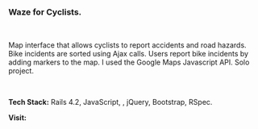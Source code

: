 <h3>  Waze for Cyclists. </h3><br>

<p>  Map interface that allows cyclists to report accidents and road hazards. Bike incidents are sorted using Ajax calls. Users report bike incidents by adding markers to the map. I used the Google Maps Javascript API. Solo project.</p> <br> 

<p><strong> Tech Stack:</strong> Rails 4.2, JavaScript, , jQuery, Bootstrap, RSpec.</p>

<p><strong>Visit:  </strong><a href="ride-smart.herokuapp.com"></a></p>